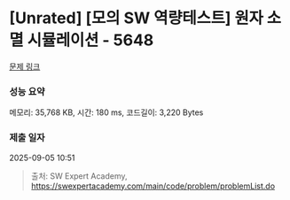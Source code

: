 # [Unrated] [모의 SW 역량테스트] 원자 소멸 시뮬레이션 - 5648 

[문제 링크](https://swexpertacademy.com/main/code/problem/problemDetail.do?contestProbId=AWXRFInKex8DFAUo) 

### 성능 요약

메모리: 35,768 KB, 시간: 180 ms, 코드길이: 3,220 Bytes

### 제출 일자

2025-09-05 10:51



> 출처: SW Expert Academy, https://swexpertacademy.com/main/code/problem/problemList.do